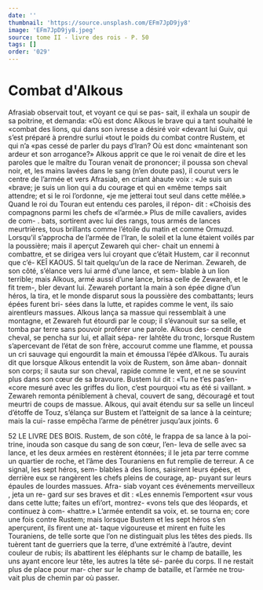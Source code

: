 ```yaml
---
date: ''
thumbnail: 'https://source.unsplash.com/EFm7JpD9jy8'
image: 'EFm7JpD9jy8.jpeg'
source: tome II - livre des rois - P. 50
tags: []
order: '029'
---
```


# Combat d'Alkous

Afrasiab observait tout, et voyant ce qui se pas- sait, il exhala un soupir de sa poitrine, et demanda: «Où est donc Alkous le brave qui a tant souhaité le «combat des lions, qui dans son ivresse a désiré voir «devant lui Guiv, qui s’est préparé à prendre surlui
«tout le poids du combat contre Rustem, et qui n’a
«pas cessé de parler du pays d’Iran? Où est donc «maintenant son ardeur et son arrogance?» Alkous apprit ce que le roi venait de dire et les paroles que le maître du Touran venait de prononcer; il poussa son cheval noir, et, les mains lavées dans le sang (n’en doute pas), il courut vers le centre de l’armée
et vers Afrasiab, en criant àhaute voix : «Je suis un
«brave; je suis un lion qui a du courage et qui en «même temps sait attendre; et si le roi l’ordonne,
«je me jetterai tout seul dans cette mêlée.» Quand
le roi du Touran eut entendu ces paroles, il répon- dit : «Choisis des compagnons parmi les chefs de «l’armée.» Plus de mille cavaliers, avides de com-
. bats, sortirent avec lui des rangs, tous armés de lances meurtrières, tous brillants comme l’étoile du matin et comme Ormuzd. Lorsqu’il s’approcha de l’armée de l’Iran, le soleil et la lune étaient voilés
par la poussière; mais il aperçut Zewareh qui cher-
chait un ennemi à combattre, et se dirigea vers lui croyant que c’était Hustem, car il reconnut que c’é-
KEÎ KAOUS. 5l tait quelqu’un de la race de Neriman. Zewareh, de
son côté, s’élance vers lui armé d’une lance, et sem-
blable à un lion terrible; mais Alkous, armé aussi
d’une lance, brisa celle de Zewareh, et le fit trem-,
bler devant lui. Zewareh portant la main à son épée
digne d’un héros, la tira, et le monde disparut sous
la poussière des combattants; leurs épées furent bri-
sées dans la lutte, et rapides comme le vent, ils saio
airentleurs massues. Alkous lança sa massue qui
ressemblait à une montagne, et Zewareh fut étourdi
par le coup; il s’évanouit sur sa selle, et tomba par
terre sans pouvoir proférer une parole. Alkous des-
cendit de cheval, se pencha sur lui, et allait sépa-
rer lahtête du tronc, lorsque Rustem s’apercevant de
l’état de son frère, accourut comme une flamme,
et poussa un cri sauvage qui engourdit la main et émoussa l’épée d’Alkous. Tu aurais dit que lorsque
Alkous entendit la voix de Rustem, son âme aban- donnait son corps; il sauta sur son cheval, rapide comme le vent, et ne se souvint plus dans son cœur de sa bravoure. Bustem lui dit : «Tu ne t’es pas’en-
«core mesuré avec les griffes du lion, c’est pourquoi
«tu as été si vaillant. » Zewareh remonta péniblement
à cheval, couvert de sang, découragé et tout meurtri
de coups de massue. Alkous, qui avait étendu sur sa selle un linceul d’étoffe de Touz, s’élança sur Bustem
et l’atteignit de sa lance à la ceinture; mais la cui- rasse empêcha l’arme de pénétrer jusqu’aux joints.
6

52 LE LIVRE DES BOIS.
Rustem, de son côté, le frappa de sa lance à la poi-
trine, inouda son casque du sang de son cœur, l’en- leva de selle avec sa lance, et les deux armées en
restèrent étonnées; il le jeta par terre comme un quartier de roche, et l’âme des Touraniens en fut remplie de terreur. A ce signal, les sept héros, sem- blables à des lions, saisirent leurs épées, et derrière
eux se rangèrent les chefs pleins de courage, ap- puyant sur leurs épaules de lourdes massues. Afra- siab voyant ces événements merveilleux , jeta un re- gard sur ses braves et dit : «Les ennemis l’emportent «sur vous dans cette lutte; faites un efi’ort, montrez- «vons tels que des léopards, et continuez à com- «hattre.» L’armée entendit sa voix, et. se tourna en;
core une fois contre Rustem; mais lorsque Bustem et les sept héros s’en aperçurent, ils firent une at-
taque vigoureuse et mirent en fuite les Touraniens, de telle sorte que l’on ne distinguait plus les têtes
des pieds. Ils tuèrent tant de guerriers que la terre, d’une extrémité à l’autre, devint couleur de rubis;
ils abattirent les éléphants sur le champ de bataille,
les uns ayant encore leur tête, les autres la tête sé- parée du corps. Il ne restait plus de place pour mar- cher sur le champ de bataille, et l’armée ne trou-
vait plus de chemin par où passer.
